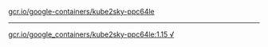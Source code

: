 [gcr.io/google-containers/kube2sky-ppc64le](https://hub.docker.com/r/abcz/kube2sky-ppc64le/tags/) 

----
[gcr.io/google_containers/kube2sky-ppc64le:1.15 √](https://hub.docker.com/r/abcz/kube2sky-ppc64le/tags/)

